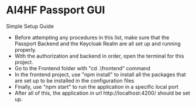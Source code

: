 # AI4HF Passport GUI

Simple Setup Guide

- Before attempting any procedures in this list, make sure that the Passport Backend and the Keycloak Realm are all set up and running properly.
- With the authorization and backend in order, open the terminal for this project.
- Go to the Frontend folder with "cd .\frontend\" command
- In the frontend project, use "npm install" to install all the packages that are set up to be installed in the configuration files
- Finally, use "npm start" to run the application in a specific local port
- After all of this, the application in url http://localhost:4200/ should be set up.



